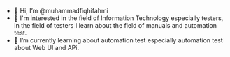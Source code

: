 - 👋 Hi, I’m @muhammadfiqhifahmi
- 👀 I'm interested in the field of Information Technology especially testers, in the field of testers I learn about the field of manuals and automation test.
- 🌱 I’m currently learning about automation test especially automation test about Web UI and APi.

<!---
muhammadfiqhifahmi/muhammadfiqhifahmi is a ✨ special ✨ repository because its `README.md` (this file) appears on your GitHub profile.
You can click the Preview link to take a look at your changes.
--->
